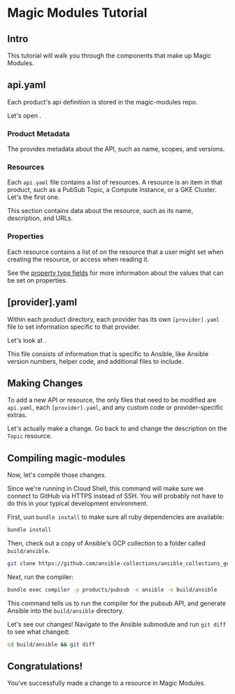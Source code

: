 <!---
Note: This tutorial is meant for Google Cloud Shell, and can be opened by going to
https://console.cloud.google.com/cloudshell/open?git_repo=https://github.com/GoogleCloudPlatform/magic-modules&tutorial=TUTORIAL.md
--->
# Magic Modules Tutorial

<!-- TODO: analytics id? -->
<walkthrough-author name="danahoffman@google.com" tutorialName="Magic Modules Tutorial" repositoryUrl="https://github.com/GoogleCloudPlatform/magic-modules"></walkthrough-author>

## Intro

This tutorial will walk you through the components that make up Magic Modules.

## api.yaml

Each product's api definition is stored in the magic-modules repo.

Let's open
<walkthrough-editor-open-file filePath="magic-modules/products/pubsub/api.yaml"
                              text="products/pubsub/api.yaml">
</walkthrough-editor-open-file>.

### Product Metadata

The
<walkthrough-editor-select-regex filePath="magic-modules/products/pubsub/api.yaml"
                                 regex="!ruby/object:Api::Product"
                                 text="top section">
</walkthrough-editor-select-regex>
provides metadata about the API, such as name, scopes, and versions.

### Resources

Each `api.yaml` file contains a list of resources. A resource is an item in that product,
such as a PubSub Topic, a Compute Instance, or a GKE Cluster.
Let's
<walkthrough-editor-select-regex filePath="magic-modules/products/pubsub/api.yaml"
                                 regex="!ruby/object:Api::Resource"
                                 text="look at">
</walkthrough-editor-select-regex>
the first one.

This section contains data about the resource, such as its name, description, and URLs.

### Properties

Each resource contains a list of
<walkthrough-editor-select-regex filePath="magic-modules/products/pubsub/api.yaml"
                                 regex="properties:"
                                 text="properties">
</walkthrough-editor-select-regex>
on the resource that a user might set when creating the resource, or access when reading it.

See the [property type fields](https://github.com/GoogleCloudPlatform/magic-modules/blob/master/api/resource.rb#L22)
for more information about the values that can be set on properties.

## [provider].yaml

Within each product directory, each provider has its own `[provider].yaml` file to set information
specific to that provider.

Let's look at
<walkthrough-editor-open-file filePath="magic-modules/products/pubsub/ansible.yaml"
                              text="products/pubsub/ansible.yaml">
</walkthrough-editor-open-file>.

This file consists of information that is specific to Ansible, like Ansible version numbers,
helper code, and additional files to include.

## Making Changes

To add a new API or resource, the only files that need to be modified are `api.yaml`, each
`[provider].yaml`, and any custom code or provider-specific extras.

Let's actually make a change. Go back to
<walkthrough-editor-open-file filePath="magic-modules/products/pubsub/api.yaml"
                              text="products/pubsub/api.yaml">
</walkthrough-editor-open-file>
and change the description on the `Topic` resource.

## Compiling magic-modules

Now, let's compile those changes.

Since we're running in Cloud Shell, this command will make sure we connect to GitHub via HTTPS
instead of SSH. You will probably not have to do this in your typical development environment.

First, uun `bundle install` to make sure all ruby dependencies are available:
```bash
bundle install
```

Then, check out a copy of Ansible's GCP collection to a folder called `build/ansible`.
```bash
git clone https://github.com/ansible-collections/ansible_collections_google.git ./build/ansible
```

Next, run the compiler:
```bash
bundle exec compiler -p products/pubsub -e ansible -o build/ansible
```

This command tells us to run the compiler for the pubsub API, and generate Ansible into the
`build/ansible` directory.

Let's see our changes! Navigate to the Ansible submodule and run `git diff` to see what changed:
```bash
cd build/ansible && git diff
```

## Congratulations!

<walkthrough-conclusion-trophy></walkthrough-conclusion-trophy>

You've successfully made a change to a resource in Magic Modules.
